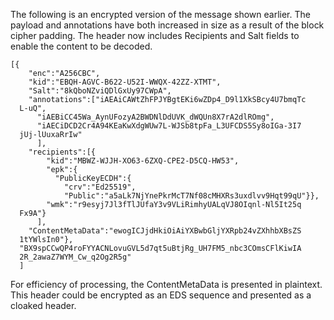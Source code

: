 
The following is an encrypted version of the message shown earlier. 
The payload and annotations have both increased in size as a result
of the block cipher padding. The header now
includes Recipients and Salt fields to enable the content to be decoded.

~~~~
[{
    "enc":"A256CBC",
    "kid":"EBQH-AGVC-B622-U52I-WWQX-42ZZ-XTMT",
    "Salt":"8kQboNZviQDlGxUy97CWpA",
    "annotations":["iAEAiCAWtZhFPJYBgtEKi6wZDp4_D9l1XkSBcy4U7bmqTc
  L-uQ",
      "iAEBiCC45Wa_AynUFozyA2BWDNlDdUVK_dWQUn8X7rA2dlROmg",
      "iAECiDCD2Cr4A94KEaKwXdgWUw7L-WJSb8tpFa_L3UFCDS5Sy8oIGa-3I7
  jUj-lUuxaRrIw"
      ],
    "recipients":[{
        "kid":"MBWZ-WJJH-XO63-6ZXQ-CPE2-D5CQ-HW53",
        "epk":{
          "PublicKeyECDH":{
            "crv":"Ed25519",
            "Public":"a5aLk7NjYnePkrMcT7Nf08cMHXRs3uxdlvv9Hqt99qU"}},
        "wmk":"r9esyj7Jl3fTlJUfaY3v9VLiRimhyUALqVJ8OIqnl-Nl5It25q
  Fx9A"}
      ],
    "ContentMetaData":"ewogICJjdHkiOiAiYXBwbGljYXRpb24vZXhhbXBsZS
  1tYWlsIn0"},
  "BX9spCCwQP4roFYYACNLovuGVL5d7qt5uBtjRg_UH7FM5_nbc3COmsCFlKiwIA
  2R_2awaZ7WYM_Cw_q2Og2R5g"
  ]
~~~~

For efficiency of processing, the ContentMetaData is presented in plaintext.
This header could be encrypted as an EDS sequence and presented as a 
cloaked header.

